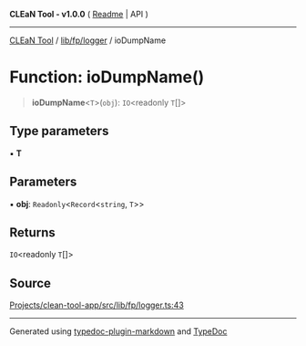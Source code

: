 **CLEaN Tool - v1.0.0** ( [Readme](../../../../README.md) \| API )

***

[CLEaN Tool](../../../../modules.md) / [lib/fp/logger](../README.md) / ioDumpName

# Function: ioDumpName()

> **ioDumpName**\<`T`\>(`obj`): `IO`\<readonly `T`[]\>

## Type parameters

▪ **T**

## Parameters

▪ **obj**: `Readonly`\<`Record`\<`string`, `T`\>\>

## Returns

`IO`\<readonly `T`[]\>

## Source

[Projects/clean-tool-app/src/lib/fp/logger.ts:43](https://github.com/yuckyh/clean-tool-app/)

***

Generated using [typedoc-plugin-markdown](https://www.npmjs.com/package/typedoc-plugin-markdown) and [TypeDoc](https://typedoc.org/)
